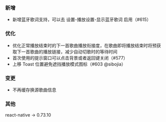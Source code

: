 ### 新增

- 新增蓝牙歌词支持，可以去 设置-播放设置-显示蓝牙歌词 启用（#615）

### 优化

- 优化正常播放结束时的下一首歌曲播放衔接度，在歌曲即将播放结束时将预获取下一首歌曲的播放链接，减少自动切歌时的等待时间
- 首次使用的提示窗口可以点击背景或者返回键关闭（#577）
- 上移 Toast 位置避免遮挡播放模式图标（#603 @sibojia）

### 变更

- 不再缓存换源歌曲信息

### 其他

react-native → 0.73.10
